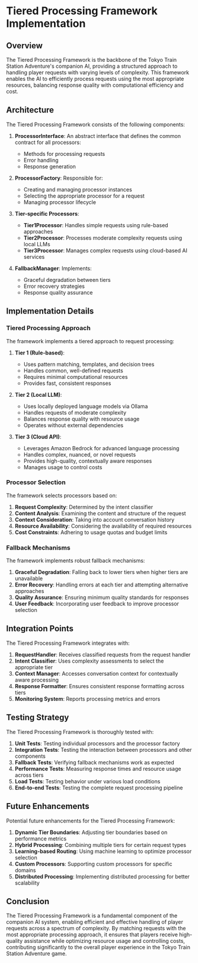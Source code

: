 # Tiered Processing Framework Implementation

## Overview

The Tiered Processing Framework is the backbone of the Tokyo Train Station Adventure's companion AI, providing a structured approach to handling player requests with varying levels of complexity. This framework enables the AI to efficiently process requests using the most appropriate resources, balancing response quality with computational efficiency and cost.

## Architecture

The Tiered Processing Framework consists of the following components:

1. **ProcessorInterface**: An abstract interface that defines the common contract for all processors:
   - Methods for processing requests
   - Error handling
   - Response generation

2. **ProcessorFactory**: Responsible for:
   - Creating and managing processor instances
   - Selecting the appropriate processor for a request
   - Managing processor lifecycle

3. **Tier-specific Processors**:
   - **Tier1Processor**: Handles simple requests using rule-based approaches
   - **Tier2Processor**: Processes moderate complexity requests using local LLMs
   - **Tier3Processor**: Manages complex requests using cloud-based AI services

4. **FallbackManager**: Implements:
   - Graceful degradation between tiers
   - Error recovery strategies
   - Response quality assurance

## Implementation Details

### Tiered Processing Approach

The framework implements a tiered approach to request processing:

1. **Tier 1 (Rule-based)**:
   - Uses pattern matching, templates, and decision trees
   - Handles common, well-defined requests
   - Requires minimal computational resources
   - Provides fast, consistent responses

2. **Tier 2 (Local LLM)**:
   - Uses locally deployed language models via Ollama
   - Handles requests of moderate complexity
   - Balances response quality with resource usage
   - Operates without external dependencies

3. **Tier 3 (Cloud API)**:
   - Leverages Amazon Bedrock for advanced language processing
   - Handles complex, nuanced, or novel requests
   - Provides high-quality, contextually aware responses
   - Manages usage to control costs

### Processor Selection

The framework selects processors based on:

1. **Request Complexity**: Determined by the intent classifier
2. **Content Analysis**: Examining the content and structure of the request
3. **Context Consideration**: Taking into account conversation history
4. **Resource Availability**: Considering the availability of required resources
5. **Cost Constraints**: Adhering to usage quotas and budget limits

### Fallback Mechanisms

The framework implements robust fallback mechanisms:

1. **Graceful Degradation**: Falling back to lower tiers when higher tiers are unavailable
2. **Error Recovery**: Handling errors at each tier and attempting alternative approaches
3. **Quality Assurance**: Ensuring minimum quality standards for responses
4. **User Feedback**: Incorporating user feedback to improve processor selection

## Integration Points

The Tiered Processing Framework integrates with:

1. **RequestHandler**: Receives classified requests from the request handler
2. **Intent Classifier**: Uses complexity assessments to select the appropriate tier
3. **Context Manager**: Accesses conversation context for contextually aware processing
4. **Response Formatter**: Ensures consistent response formatting across tiers
5. **Monitoring System**: Reports processing metrics and errors

## Testing Strategy

The Tiered Processing Framework is thoroughly tested with:

1. **Unit Tests**: Testing individual processors and the processor factory
2. **Integration Tests**: Testing the interaction between processors and other components
3. **Fallback Tests**: Verifying fallback mechanisms work as expected
4. **Performance Tests**: Measuring response times and resource usage across tiers
5. **Load Tests**: Testing behavior under various load conditions
6. **End-to-end Tests**: Testing the complete request processing pipeline

## Future Enhancements

Potential future enhancements for the Tiered Processing Framework:

1. **Dynamic Tier Boundaries**: Adjusting tier boundaries based on performance metrics
2. **Hybrid Processing**: Combining multiple tiers for certain request types
3. **Learning-based Routing**: Using machine learning to optimize processor selection
4. **Custom Processors**: Supporting custom processors for specific domains
5. **Distributed Processing**: Implementing distributed processing for better scalability

## Conclusion

The Tiered Processing Framework is a fundamental component of the companion AI system, enabling efficient and effective handling of player requests across a spectrum of complexity. By matching requests with the most appropriate processing approach, it ensures that players receive high-quality assistance while optimizing resource usage and controlling costs, contributing significantly to the overall player experience in the Tokyo Train Station Adventure game. 